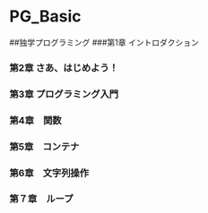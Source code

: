 # PG_Basic
##独学プログラミング
###第1章 イントロダクション
### 第2章 さあ、はじめよう！
### 第3章 プログラミング入門
### 第4章　関数
### 第5章　コンテナ
### 第6章　文字列操作
### 第７章　ループ　
